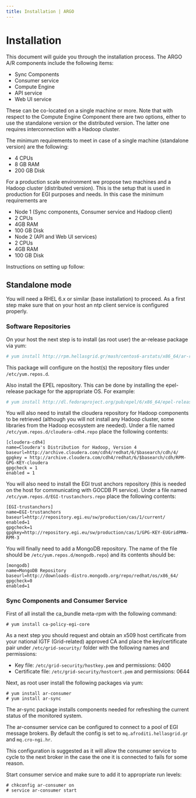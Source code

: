 ```yaml
---
title: Installation | ARGO
---
```


# Installation

This document will guide you through the installation process. The ARGO A/R components include the following items:

- Sync Components
- Consumer service
- Compute Engine
- API service
- Web UI service

These can be co-located on a single machine or more. Note that with respect to the Compute Engine Component there are two options, either to use the standalone version or the distributed version. The latter one requires interconnection with a Hadoop cluster. 

The minimum requirements to meet in case of a single machine (standalone version) are the following:

- 4 CPUs
- 8 GB RAM
- 200 GB Disk

For a production scale environment we propose two machines and a Hadoop cluster (distributed version). This is the setup that is used in production for EGI purposes and needs. In this case the minimum requirements are

- Node 1 (Sync components, Consumer service and Hadoop client)
 - 2 CPUs
 - 4GB RAM
 - 100 GB Disk
- Node 2 (API and Web UI services)
 - 2 CPUs
 - 4GB RAM
 - 100 GB Disk

Instructions on setting up follow:

## Standalone mode

You will need a RHEL 6.x or similar (base installation) to proceed. As a first step make sure that on your host an ntp client service is configured properly. 

### Software Repositories

On your host the next step is to install (as root user) the ar-release package via yum:

```sh
# yum install http://rpm.hellasgrid.gr/mash/centos6-arstats/x86_64/ar-release-1.0.0-3.21.el6.noarch.rpm
```

This package will configure on the host(s) the repository files under `/etc/yum.repos.d`.

Also install the EPEL repository. This can be done by installing the epel-release package for the appropriate OS. For example:

```sh
# yum install http://dl.fedoraproject.org/pub/epel/6/x86_64/epel-release-6-8.noarch.rpm 
```

You will also need to install the cloudera repository for Hadoop components to be retrieved (although you will not install any Hadoop cluster, some libraries from the Hadoop ecosystem are needed). Under a file named `/etc/yum.repos.d/cloudera-cdh4.repo` place the following contents:

```
[cloudera-cdh4]
name=Cloudera's Distribution for Hadoop, Version 4
baseurl=http://archive.cloudera.com/cdh4/redhat/6/$basearch/cdh/4/
gpgkey = http://archive.cloudera.com/cdh4/redhat/6/$basearch/cdh/RPM-GPG-KEY-cloudera
gpgcheck = 1
enabled = 1
```

You will also need to install the EGI trust anchors repository (this is needed on the host for communicating with GOCDB PI service). Under a file named `/etc/yum.repos.d/EGI-trustanchors.repo` place the following contents:

```
[EGI-trustanchors]
name=EGI-trustanchors
baseurl=http://repository.egi.eu/sw/production/cas/1/current/
enabled=1
gpgcheck=1
gpgkey=http://repository.egi.eu/sw/production/cas/1/GPG-KEY-EUGridPMA-RPM-3
```

You will finally need to add a MongoDB repository. The name of the file should be `/etc/yum.repos.d/mongodb.repo`) and its contents should be:

```
[mongodb]
name=MongoDB Repository
baseurl=http://downloads-distro.mongodb.org/repo/redhat/os/x86_64/
gpgcheck=0
enabled=1
```

### Sync Components and Consumer Service

First of all install the ca_bundle meta-rpm with the following command:

```
# yum install ca-policy-egi-core
```

As a next step you should request and obtain an x509 host certificate from your national IGTF (Grid-related) approved CA and place the key/certificate pair under `/etc/grid-security/` folder with the following names and permissions:

* Key file: `/etc/grid-security/hostkey.pem` and permissions: 0400
* Certificate file: `/etc/grid-security/hostcert.pem` and permissions: 0644

Next, as root user install the following packages via yum:

```
# yum install ar-consumer
# yum install ar-sync
```

The ar-sync package installs components needed for refreshing the current status of the monitored system.

The ar-consumer service can be configured to connect to a pool of EGI message brokers. By default the config is set to `mq.afroditi.hellasgrid.gr` and `mq.cro-ngi.hr`. 

This configuration is suggested as it will allow the consumer service to cycle to the next broker in the case the one it is connected to fails for some reason. 

Start consumer service and make sure to add it to appropriate run levels:

```
# chkconfig ar-consumer on
# service ar-consumer start
````